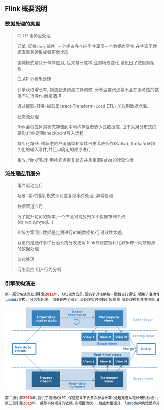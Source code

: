 ## Flink 概要说明

### 数据处理的类型

> OLTP 事务型处理.
>
> 订单, 网址点击,邮件, 一个或者多个应用共享同一个数据库系统,在线调用数据库事务读取或者更新状态.
>
> 这种模式常见于单体应用, 后来基于成本,业务场景变化,演化出了微服务架构.
>
> OLAP 分析型处理
>
> 订单获取增长率, 物流配送预测库存调整, 分析型查询通常不会在事务性的数据库进行操作,而是选择
>
> 通过提取-转换-加载(Extract-Transform-Load ETL) 加载到数据仓库.
>
> 状态流处理 
>
> flink会将应用的状态存储到本地内存或者嵌入式数据库. 由于采用分布式的架构,flink定期checkpoint写入远程
>
> 持久化存储. 流状态的应用通常和事件日志系统合作(Kafka), Kafka保证持久化的输入事件,并且以确定的顺序进行
>
> 重放, flink可以利用检查点恢复状态并且重置Kafka的读取位置

### 流处理应用细分

> 事件驱动应用 
>
> 场景: 实时推荐,模式识别或复杂事件处理, 异常检测
>
> 数据管道应用
>
> 为了提升访问的效率,一个产品可能放到多个数据存储系统(es,redis,mysql...)
>
> 传统方案同步数据是定期进行etl的数据执行,时效性太差.
>
> 新思路是通过事件日志系统分发更新,flink处理数据转化和多种不同数据源的数据处理
>
> 流式处理
>
> 网络监控,用户行为分析

### 引擎架构演进

```java
第一版分布式流处理引擎2011年, API较为底层,没有针对准确性一致性进行保证,牺牲了准确性换来了低延迟.
lambda架构, 分为批处理, 流处理两个部分,流处理实时模拟近似结果,批处理得到精准结果,最终结果是2者的合并.
```

![lambda](image-20220704224610412.png)

```java
第二版引擎2013年,提供了高级的API,保证记录不会多次参与计算(处理延迟从毫秒级到秒级),但是结果任然依赖于事件到来的时间和顺序.
第三部引擎2015年, 解除事件顺序的依赖,实现批流统一,性能大幅提升. lambda架构慢慢弃用.

```

